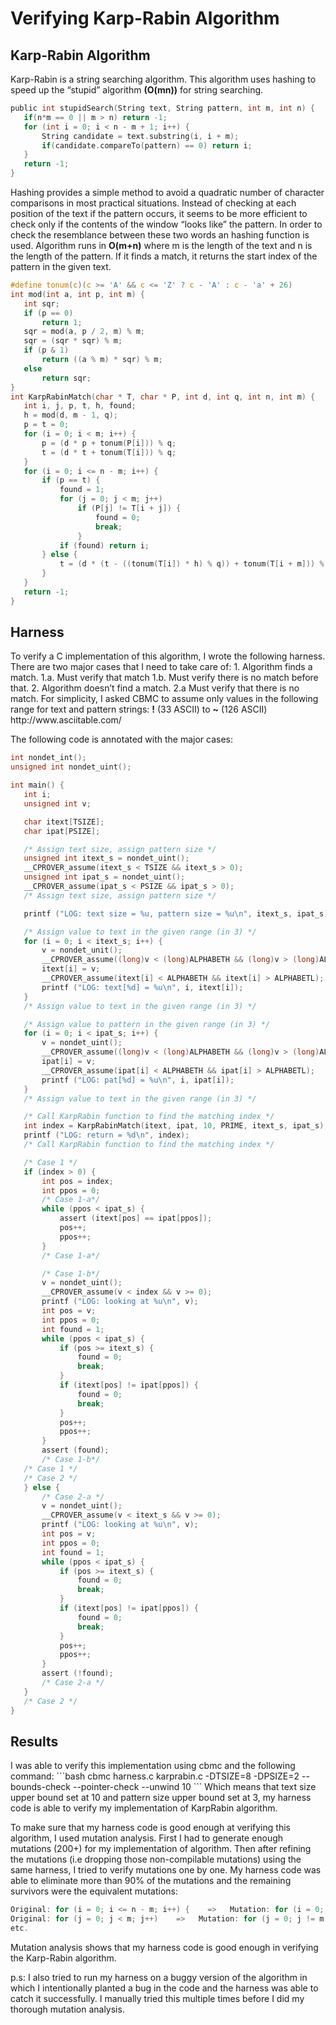 <h1>Verifying Karp-Rabin Algorithm</h1>

<h2>Karp-Rabin Algorithm</h2>
Karp-Rabin is a string searching algorithm. This algorithm uses hashing to speed up the “stupid” algorithm <strong>(O(mn))</strong> for string searching.

```C
public int stupidSearch(String text, String pattern, int m, int n) {
   if(n*m == 0 || m > n) return -1;
   for (int i = 0; i < n - m + 1; i++) {
       String candidate = text.substring(i, i + m);
       if(candidate.compareTo(pattern) == 0) return i;
   }
   return -1;
}
```

Hashing provides a simple method to avoid a quadratic number of character comparisons in most practical situations. Instead of checking at each position of the text if the pattern occurs, it seems to be more efficient to check only if the contents of the window “looks like” the pattern. In order to check the resemblance between these two words an hashing function is used.
Algorithm runs in <strong>O(m+n)</strong> where m is the length of the text and n is the length of the pattern. If it finds a match, it returns the start index of the pattern in the given text.

```C
#define tonum(c)(c >= 'A' && c <= 'Z' ? c - 'A' : c - 'a' + 26)
int mod(int a, int p, int m) {
   int sqr;
   if (p == 0)
       return 1;
   sqr = mod(a, p / 2, m) % m;
   sqr = (sqr * sqr) % m;
   if (p & 1)
       return ((a % m) * sqr) % m;
   else
       return sqr;
}
int KarpRabinMatch(char * T, char * P, int d, int q, int n, int m) {
   int i, j, p, t, h, found;
   h = mod(d, m - 1, q);
   p = t = 0;
   for (i = 0; i < m; i++) {
       p = (d * p + tonum(P[i])) % q;
       t = (d * t + tonum(T[i])) % q;
   }
   for (i = 0; i <= n - m; i++) {
       if (p == t) {
           found = 1;
           for (j = 0; j < m; j++)
               if (P[j] != T[i + j]) {
                   found = 0;
                   break;
               }
           if (found) return i;
       } else {
           t = (d * (t - ((tonum(T[i]) * h) % q)) + tonum(T[i + m])) % q;
       }
   }
   return -1;
}
```



<h2>Harness</h2>
To verify a C implementation of this algorithm, I wrote the following harness. There are two major cases that I need to take care of:
1. Algorithm finds a match.
1.a. Must verify that match
1.b. Must verify there is no match before that.
2. Algorithm doesn’t find a match.
2.a Must verify that there is no match.
For simplicity, I asked CBMC to assume only values in the following range for text and pattern strings: <strong>!</strong> (33 ASCII) to <strong>~</strong> (126 ASCII) http://www.asciitable.com/

The following code is annotated with the major cases:
```C
int nondet_int();
unsigned int nondet_uint();

int main() {
   int i;
   unsigned int v;

   char itext[TSIZE];
   char ipat[PSIZE];

   /* Assign text size, assign pattern size */
   unsigned int itext_s = nondet_uint();
   __CPROVER_assume(itext_s < TSIZE && itext_s > 0);
   unsigned int ipat_s = nondet_uint();
   __CPROVER_assume(ipat_s < PSIZE && ipat_s > 0);
   /* Assign text size, assign pattern size */

   printf ("LOG: text size = %u, pattern size = %u\n", itext_s, ipat_s);

   /* Assign value to text in the given range (in 3) */
   for (i = 0; i < itext_s; i++) {
       v = nondet_unit();
       __CPROVER_assume((long)v < (long)ALPHABETH && (long)v > (long)ALPHABETL);
       itext[i] = v;
       __CPROVER_assume(itext[i] < ALPHABETH && itext[i] > ALPHABETL);
       printf ("LOG: text[%d] = %u\n", i, itext[i]);
   }
   /* Assign value to text in the given range (in 3) */

   /* Assign value to pattern in the given range (in 3) */
   for (i = 0; i < ipat_s; i++) {
       v = nondet_uint();
       __CPROVER_assume((long)v < (long)ALPHABETH && (long)v > (long)ALPHABETL);
       ipat[i] = v;
       __CPROVER_assume(ipat[i] < ALPHABETH && ipat[i] > ALPHABETL);
       printf ("LOG: pat[%d] = %u\n", i, ipat[i]);
   }
   /* Assign value to text in the given range (in 3) */

   /* Call KarpRabin function to find the matching index */
   int index = KarpRabinMatch(itext, ipat, 10, PRIME, itext_s, ipat_s);
   printf ("LOG: return = %d\n", index);
   /* Call KarpRabin function to find the matching index */

   /* Case 1 */
   if (index > 0) {
       int pos = index;
       int ppos = 0;
       /* Case 1-a*/
       while (ppos < ipat_s) {
           assert (itext[pos] == ipat[ppos]);
           pos++;
           ppos++;
       }
       /* Case 1-a*/

       /* Case 1-b*/
       v = nondet_uint();
       __CPROVER_assume(v < index && v >= 0);
       printf ("LOG: looking at %u\n", v);
       int pos = v;
       int ppos = 0;
       int found = 1;
       while (ppos < ipat_s) {
           if (pos >= itext_s) {
               found = 0;
               break;
           }
           if (itext[pos] != ipat[ppos]) {
               found = 0;
               break;
           }
           pos++;
           ppos++;
       }
       assert (found);
       /* Case 1-b*/
   /* Case 1 */
   /* Case 2 */
   } else {
       /* Case 2-a */
       v = nondet_uint();
       __CPROVER_assume(v < itext_s && v >= 0);
       printf ("LOG: looking at %u\n", v);
       int pos = v;
       int ppos = 0;
       int found = 1;
       while (ppos < ipat_s) {
           if (pos >= itext_s) {
               found = 0;
               break;
           }
           if (itext[pos] != ipat[ppos]) {
               found = 0;
               break;
           }
           pos++;
           ppos++;
       }
       assert (!found);
       /* Case 2-a */
   }
   /* Case 2 */
}
```

<h2>Results</h2>
I was able to verify this implementation using cbmc and the following command:
```bash
cbmc harness.c karprabin.c -DTSIZE=8 -DPSIZE=2 --bounds-check --pointer-check --unwind 10
```
Which means that text size upper bound set at 10 and pattern size upper bound set at 3, my harness code is able to verify my implementation of KarpRabin algorithm.

To make sure that my harness code is good enough at verifying this algorithm, I used mutation analysis. First I had to generate enough mutations (200+) for my implementation of algorithm. Then after refining the mutations (i.e dropping those non-compilable mutations) using the same harness, I tried to verify mutations one by one. My harness code was able to eliminate more than 90% of the mutations and the remaining survivors were the equivalent mutations:
```C
Original: for (i = 0; i <= n - m; i++) {    =>   Mutation: for (i = 0; i != n - m; i++) {
Original: for (j = 0; j < m; j++)    =>   Mutation: for (j = 0; j != m; j++)
etc.
```

Mutation analysis shows that my harness code is good enough in verifying the Karp-Rabin algorithm.

p.s: I also tried to run my harness on a buggy version of the algorithm in which I intentionally planted a bug in the code and the harness was able to catch it successfully. I manually tried this multiple times before I did my thorough mutation analysis.
